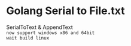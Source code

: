 # Golang Serial to File.txt
SerialToText &amp; AppendText  
`now support windows x86 and 64bit`  
`wait build linux`
